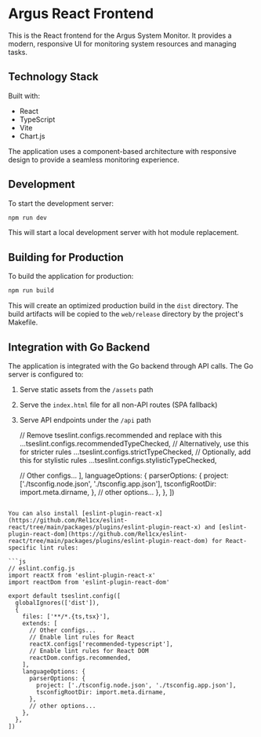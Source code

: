 # Argus React Frontend

This is the React frontend for the Argus System Monitor. It provides a modern, responsive UI for monitoring system resources and managing tasks.

## Technology Stack

Built with:
- React
- TypeScript
- Vite
- Chart.js

The application uses a component-based architecture with responsive design to provide a seamless monitoring experience.

## Development

To start the development server:

```bash
npm run dev
```

This will start a local development server with hot module replacement.

## Building for Production

To build the application for production:

```bash
npm run build
```

This will create an optimized production build in the `dist` directory. The build artifacts will be copied to the `web/release` directory by the project's Makefile.

## Integration with Go Backend

The application is integrated with the Go backend through API calls. The Go server is configured to:

1. Serve static assets from the `/assets` path
2. Serve the `index.html` file for all non-API routes (SPA fallback)
3. Serve API endpoints under the `/api` path

      // Remove tseslint.configs.recommended and replace with this
      ...tseslint.configs.recommendedTypeChecked,
      // Alternatively, use this for stricter rules
      ...tseslint.configs.strictTypeChecked,
      // Optionally, add this for stylistic rules
      ...tseslint.configs.stylisticTypeChecked,

      // Other configs...
    ],
    languageOptions: {
      parserOptions: {
        project: ['./tsconfig.node.json', './tsconfig.app.json'],
        tsconfigRootDir: import.meta.dirname,
      },
      // other options...
    },
  },
])
```

You can also install [eslint-plugin-react-x](https://github.com/Rel1cx/eslint-react/tree/main/packages/plugins/eslint-plugin-react-x) and [eslint-plugin-react-dom](https://github.com/Rel1cx/eslint-react/tree/main/packages/plugins/eslint-plugin-react-dom) for React-specific lint rules:

```js
// eslint.config.js
import reactX from 'eslint-plugin-react-x'
import reactDom from 'eslint-plugin-react-dom'

export default tseslint.config([
  globalIgnores(['dist']),
  {
    files: ['**/*.{ts,tsx}'],
    extends: [
      // Other configs...
      // Enable lint rules for React
      reactX.configs['recommended-typescript'],
      // Enable lint rules for React DOM
      reactDom.configs.recommended,
    ],
    languageOptions: {
      parserOptions: {
        project: ['./tsconfig.node.json', './tsconfig.app.json'],
        tsconfigRootDir: import.meta.dirname,
      },
      // other options...
    },
  },
])
```
